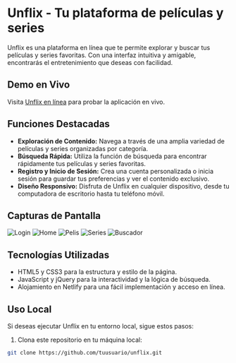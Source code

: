 # Unflix - Tu plataforma de películas y series

Unflix es una plataforma en línea que te permite explorar y buscar tus películas y series favoritas. Con una interfaz intuitiva y amigable, encontrarás el entretenimiento que deseas con facilidad.

## Demo en Vivo

Visita [Unflix en línea](https://unflixapp.netlify.app/) para probar la aplicación en vivo.

## Funciones Destacadas

- **Exploración de Contenido:** Navega a través de una amplia variedad de películas y series organizadas por categoría.
- **Búsqueda Rápida:** Utiliza la función de búsqueda para encontrar rápidamente tus películas y series favoritas.
- **Registro y Inicio de Sesión:** Crea una cuenta personalizada o inicia sesión para guardar tus preferencias y ver el contenido exclusivo.
- **Diseño Responsivo:** Disfruta de Unflix en cualquier dispositivo, desde tu computadora de escritorio hasta tu teléfono móvil.

## Capturas de Pantalla

![Login](https://i.imgur.com/JwSzkOK.png)
![Home](https://i.imgur.com/X6swWAs.png)
![Pelis](https://i.imgur.com/47CeXMf.png)
![Series](https://i.imgur.com/Nd37sSK.png)
![Buscador](https://i.imgur.com/O2d7iFR.png)


## Tecnologías Utilizadas

- HTML5 y CSS3 para la estructura y estilo de la página.
- JavaScript y jQuery para la interactividad y la lógica de búsqueda.
- Alojamiento en Netlify para una fácil implementación y acceso en línea.

## Uso Local

Si deseas ejecutar Unflix en tu entorno local, sigue estos pasos:

1. Clona este repositorio en tu máquina local:

```bash
git clone https://github.com/tuusuario/unflix.git
